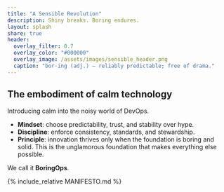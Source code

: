 ```yaml
---
title: "A Sensible Revolution"
description: Shiny breaks. Boring endures.
layout: splash
share: true
header:
  overlay_filter: 0.7
  overlay_color: "#000000"
  overlay_image: /assets/images/sensible_header.png
  caption: "bor·ing (adj.) — reliably predictable; free of drama."
---
```


## The embodiment of calm technology

Introducing calm into the noisy world of DevOps.  
- **Mindset**: choose predictability, trust, and stability over hype. 
- **Discipline**: enforce consistency, standards, and stewardship.  
- **Principle**: innovation thrives only when the foundation is boring and solid.
This is the unglamorous foundation that makes everything else possible.

We call it **BoringOps**.  

<!-- ## The Problem With Shiny
Shiny breaks. Boring endures.  

Innovation without stability is chaos. Stability without innovation is a graveyard.  We build the rails of progress, invisible, uncelebrated, and absolutely essential.  

Boring is not the absence of ambition. It is the foundation of trust.   -->

{% include_relative MANIFESTO.md %}